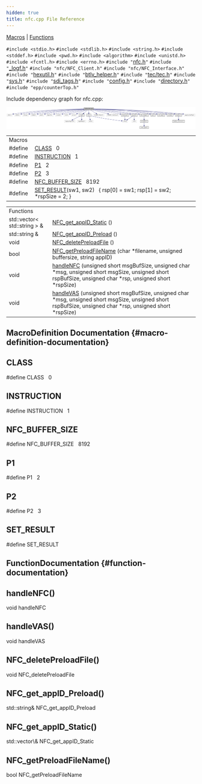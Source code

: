```yaml
---
hidden: true
title: nfc.cpp File Reference
---
```


[Macros](#define-members) \| [Functions](#func-members)

`#include <stdio.h>`
`#include <stdlib.h>`
`#include <string.h>`
`#include <stddef.h>`
`#include <pwd.h>`
`#include <algorithm>`
`#include <unistd.h>`
`#include <fcntl.h>`
`#include <errno.h>`
`#include "`<a href="nfc_8h_source.md">nfc.h</a>`"`
`#include "`<a href="__logf_8h_source.md">_logf.h</a>`"`
`#include "nfc/NFC_Client.h"`
`#include "nfc/NFC_Interface.h"`
`#include "`<a href="sdi_2src_2hexutil_8h_source.md">hexutil.h</a>`"`
`#include "`<a href="btlv__helper_8h_source.md">btlv_helper.h</a>`"`
`#include "`<a href="tec_8h_source.md">tec/tec.h</a>`"`
`#include "`<a href="sys_8h_source.md">sys.h</a>`"`
`#include "`<a href="src_2sdi__tags_8h_source.md">sdi_tags.h</a>`"`
`#include "`<a href="config_8h_source.md">config.h</a>`"`
`#include "`<a href="directory_8h_source.md">directory.h</a>`"`
`#include "epp/counterTop.h"`

Include dependency graph for nfc.cpp:

![](nfc_8cpp__incl.png)

|  |  |
|----|----|
| Macros |  |
| #define  | [CLASS](#aeb04f2e0012cb07d68538599161c9693)   0 |
| #define  | [INSTRUCTION](#a3fbaf422cb6aaf4b403d71d972d4bc89)   1 |
| #define  | [P1](#a6c2a9f7efd46f0160f3037869924d6ce)   2 |
| #define  | [P2](#ae00a52dba55d31948c377fa85d385b87)   3 |
| #define  | [NFC_BUFFER_SIZE](#aa6f734d34c6ee0cf731449ef1548acfc)   8192 |
| #define  | [SET_RESULT](#ae27eea42be89a6e50555732afafcfb8f)(sw1, sw2)   { rsp\[0\] = sw1; rsp\[1\] = sw2; \*rspSize = 2; } |

|  |  |
|----|----|
| Functions |  |
| std::vector\< std::string \> &  | [NFC_get_appID_Static](#ac065a52a8673baeae8711309bfc176c6) () |
| std::string &  | [NFC_get_appID_Preload](#ac4a4bf1a760772ae31fe002226cc3a90) () |
| void  | [NFC_deletePreloadFile](#a1cd110adeb746aeac51b38d524be8c99) () |
| bool  | [NFC_getPreloadFileName](#a7bb3be6ba4ceea178891fa7b10367a04) (char \*filename, unsigned buffersize, string appID) |
| void  | [handleNFC](#a0f8dfff45f86ad2e782439e8c60c9694) (unsigned short msgBufSize, unsigned char \*msg, unsigned short msgSize, unsigned short rspBufSize, unsigned char \*rsp, unsigned short \*rspSize) |
| void  | [handleVAS](#aeec5749ee271c67acbe1dad2c9267215) (unsigned short msgBufSize, unsigned char \*msg, unsigned short msgSize, unsigned short rspBufSize, unsigned char \*rsp, unsigned short \*rspSize) |

## MacroDefinition Documentation {#macro-definition-documentation}

## CLASS <a href="#aeb04f2e0012cb07d68538599161c9693" id="aeb04f2e0012cb07d68538599161c9693"></a>

<p>#define CLASS   0</p>

## INSTRUCTION <a href="#a3fbaf422cb6aaf4b403d71d972d4bc89" id="a3fbaf422cb6aaf4b403d71d972d4bc89"></a>

<p>#define INSTRUCTION   1</p>

## NFC_BUFFER_SIZE <a href="#aa6f734d34c6ee0cf731449ef1548acfc" id="aa6f734d34c6ee0cf731449ef1548acfc"></a>

<p>#define NFC_BUFFER_SIZE   8192</p>

## P1 <a href="#a6c2a9f7efd46f0160f3037869924d6ce" id="a6c2a9f7efd46f0160f3037869924d6ce"></a>

<p>#define P1   2</p>

## P2 <a href="#ae00a52dba55d31948c377fa85d385b87" id="ae00a52dba55d31948c377fa85d385b87"></a>

<p>#define P2   3</p>

## SET_RESULT <a href="#ae27eea42be89a6e50555732afafcfb8f" id="ae27eea42be89a6e50555732afafcfb8f"></a>

<p>#define SET_RESULT</p>

## FunctionDocumentation {#function-documentation}

## handleNFC() <a href="#a0f8dfff45f86ad2e782439e8c60c9694" id="a0f8dfff45f86ad2e782439e8c60c9694"></a>

<p>void handleNFC</p>

## handleVAS() <a href="#aeec5749ee271c67acbe1dad2c9267215" id="aeec5749ee271c67acbe1dad2c9267215"></a>

<p>void handleVAS</p>

## NFC_deletePreloadFile() <a href="#a1cd110adeb746aeac51b38d524be8c99" id="a1cd110adeb746aeac51b38d524be8c99"></a>

<p>void NFC_deletePreloadFile</p>

## NFC_get_appID_Preload() <a href="#ac4a4bf1a760772ae31fe002226cc3a90" id="ac4a4bf1a760772ae31fe002226cc3a90"></a>

<p>std::string& NFC_get_appID_Preload</p>

## NFC_get_appID_Static() <a href="#ac065a52a8673baeae8711309bfc176c6" id="ac065a52a8673baeae8711309bfc176c6"></a>

<p>std::vector\<std::string\>& NFC_get_appID_Static</p>

## NFC_getPreloadFileName() <a href="#a7bb3be6ba4ceea178891fa7b10367a04" id="a7bb3be6ba4ceea178891fa7b10367a04"></a>

<p>bool NFC_getPreloadFileName</p>
